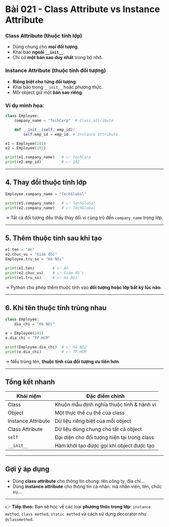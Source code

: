 #  Bài 021 - Class Attribute vs Instance Attribute

###  **Class Attribute** (thuộc tính lớp)

* Dùng chung cho **mọi đối tượng**.
* Khai báo **ngoài `__init__`**.
* Chỉ có **một bản sao duy nhất** trong bộ nhớ.

###  **Instance Attribute** (thuộc tính đối tượng)

* **Riêng biệt cho từng đối tượng**.
* Khai báo trong `__init__` hoặc phương thức.
* Mỗi object giữ một **bản sao riêng**.

###  Ví dụ minh họa:

```python
class Employee:
    company_name = "TechCorp"  # Class attribute

    def __init__(self, emp_id):
        self.emp_id = emp_id  # Instance attribute

e1 = Employee(101)
e2 = Employee(102)

print(e1.company_name)   # 👉 TechCorp
print(e2.emp_id)         # 👉 102
```

---

## 4. Thay đổi thuộc tính lớp

```python
Employee.company_name = "TechGlobal"

print(e1.company_name)   # 👉 TechGlobal
print(e2.company_name)   # 👉 TechGlobal
```

→ Tất cả đối tượng đều thấy thay đổi vì cùng trỏ đến `company_name` trong lớp.

---

##  5. Thêm thuộc tính sau khi tạo

```python
e1.ten = "An"
e2.chuc_vu = "Giám đốc"
Employee.tru_so = "Hà Nội"

print(e1.ten)        # 👉 An
print(e2.chuc_vu)    # 👉 Giám đốc
print(e1.tru_so)     # 👉 Hà Nội
```

→ Python cho phép thêm thuộc tính vào **đối tượng hoặc lớp bất kỳ lúc nào**.

---

##  6. Khi tên thuộc tính trùng nhau

```python
class Employee:
    dia_chi = "Hà Nội"

e = Employee(101)
e.dia_chi = "TP.HCM"

print(Employee.dia_chi)  # 👉 Hà Nội
print(e.dia_chi)         # 👉 TP.HCM
```

→ Nếu trùng tên, **thuộc tính của đối tượng ưu tiên hơn**.

---

##  Tổng kết nhanh

| Khái niệm          | Đặc điểm chính                              |
| ------------------ | ------------------------------------------- |
| Class              | Khuôn mẫu định nghĩa thuộc tính & hành vi   |
| Object             | Một thực thể cụ thể của class               |
| Instance Attribute | Dữ liệu riêng biệt của mỗi object           |
| Class Attribute    | Dữ liệu dùng chung cho tất cả object        |
| `self`             | Đại diện cho đối tượng hiện tại trong class |
| `__init__`         | Hàm khởi tạo được gọi khi object được tạo   |

---

##  Gợi ý áp dụng

* Dùng **class attribute** cho thông tin chung: tên công ty, địa chỉ...
* Dùng **instance attribute** cho thông tin cá nhân: mã nhân viên, tên, chức vụ...

---

👉 **Tiếp theo:** Bạn sẽ học về các loại **phương thức trong lớp**: `instance method`, `class method`, `static method` và cách sử dụng decorator như `@classmethod`.

